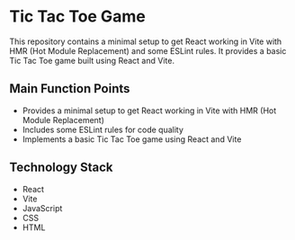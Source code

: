 
# Tic Tac Toe Game

This repository contains a minimal setup to get React working in Vite with HMR (Hot Module Replacement) and some ESLint rules. It provides a basic Tic Tac Toe game built using React and Vite.


## Main Function Points
* Provides a minimal setup to get React working in Vite with HMR (Hot Module Replacement)
* Includes some ESLint rules for code quality
* Implements a basic Tic Tac Toe game using React and Vite
 
## Technology Stack
* React
* Vite
* JavaScript
* CSS
* HTML
